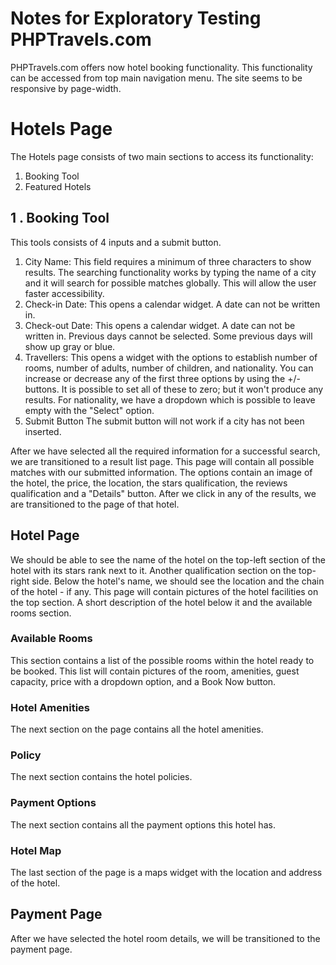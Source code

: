 # Notes for Exploratory Testing PHPTravels.com
PHPTravels.com offers now hotel booking functionality. This functionality can be accessed from top main navigation menu. The site seems to be responsive by page-width. 


# Hotels Page

The Hotels page consists of two main sections to access its functionality:

 1. Booking Tool
 2. Featured Hotels


## 1 . Booking Tool

This tools consists of 4 inputs and a submit button. 

 1. City Name:
This field requires a minimum of three characters to show results. The searching functionality works by typing the name of a city and it will search for possible matches globally. This will allow the user faster accessibility.
 2. Check-in Date: 
 This opens a calendar widget. A date can not be written in.
 3. Check-out Date:
 This opens a calendar widget. A date can not be written in. Previous days cannot be selected. Some previous days will show up gray or blue. 
4. Travellers:
This opens a widget with the options to establish number of rooms, number of adults, number of children, and nationality. 
You can increase or decrease any of the first three options by using the +/- buttons. It is possible to set all of these to zero; but it won't produce any results. 
For nationality, we have a dropdown which is possible to leave empty with the "Select" option.
5. Submit Button
The submit button will not work if a city has not been inserted.  

After we have selected all the required information for a successful search, we are transitioned to a result list page. This page will contain all possible matches with our submitted information. The options contain an image of the hotel, the price, the location, the stars qualification, the reviews qualification and a "Details" button. 
After we click in any of the results, we are transitioned to the page of that hotel. 

## Hotel Page
We should be able to see the name of the hotel on the top-left section of the hotel with its stars rank next to it. Another qualification section on the top-right side. Below the hotel's name, we should see the location and the chain of the hotel - if any. 
This page will contain pictures of the hotel facilities on the top section. A short description of the hotel below it and the available rooms section.
### Available Rooms
This section contains a list of the possible rooms within the hotel ready to be booked. This list will contain pictures of the room, amenities, guest capacity, price with a dropdown option, and a Book Now button. 
### Hotel Amenities
The next section on the page contains all the hotel amenities. 
### Policy
The next section contains the hotel policies. 
### Payment Options
The next section contains all the payment options this hotel has.
### Hotel Map
The last section of the page is a maps widget with the location and address of the hotel.

## Payment Page
After we have selected the hotel room details, we will be transitioned to the payment page. 
